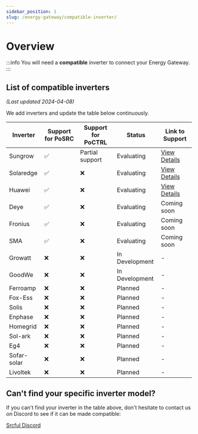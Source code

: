 ```yaml
---
sidebar_position: 1
slug: /energy-gateway/compatible-inverter/
---
```


# Overview

:::info
You will need a **compatible** inverter to connect your Energy Gateway.
:::

## List of compatible inverters

_(Last updated 2024-04-08)_

We add inverters and update the table below continuously.

| Inverter    | Support for PoSRC | Support for PoCTRL | Status         | Link to Support              |
| ----------- | ----------------- | ------------------ | -------------- | ---------------------------- |
| Sungrow     | ✅                | Partial support    | Evaluating     | [View Details](sungrow.md)   |
| Solaredge   | ✅                | ❌                 | Evaluating     | [View Details](solaredge.md) |
| Huawei      | ✅                | ❌                 | Evaluating     | [View Details](huawei.md)    |
| Deye        | ✅                | ❌                 | Evaluating     | Coming soon                  |
| Fronius     | ✅                | ❌                 | Evaluating     | Coming soon                  |
| SMA         | ✅                | ❌                 | Evaluating     | Coming soon                  |
| Growatt     | ❌                | ❌                 | In Development | -                            |
| GoodWe      | ❌                | ❌                 | In Development | -                            |
| Ferroamp    | ❌                | ❌                 | Planned        | -                            |
| Fox-Ess     | ❌                | ❌                 | Planned        | -                            |
| Solis       | ❌                | ❌                 | Planned        | -                            |
| Enphase     | ❌                | ❌                 | Planned        | -                            |
| Homegrid    | ❌                | ❌                 | Planned        | -                            |
| Sol-ark     | ❌                | ❌                 | Planned        | -                            |
| Eg4         | ❌                | ❌                 | Planned        | -                            |
| Sofar-solar | ❌                | ❌                 | Planned        | -                            |
| Livoltek    | ❌                | ❌                 | Planned        | -                            |

## Can't find your specific inverter model?

If you can't find your inverter in the table above, don't hesitate to contact us on Discord to see if it can be made compatible:

<a class="button button--primary" href="https://discordapp.com/invite/tux5qPDcWw">Srcful Discord</a>
